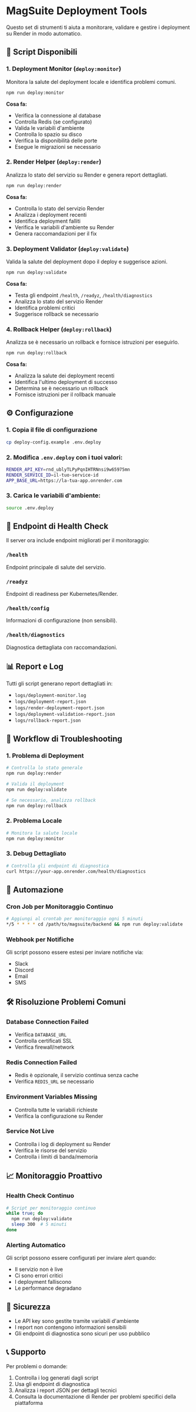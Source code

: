 # MagSuite Deployment Tools

Questo set di strumenti ti aiuta a monitorare, validare e gestire i deployment su Render in modo automatico.

## 🚀 Script Disponibili

### 1. Deployment Monitor (`deploy:monitor`)
Monitora la salute del deployment locale e identifica problemi comuni.

```bash
npm run deploy:monitor
```

**Cosa fa:**
- Verifica la connessione al database
- Controlla Redis (se configurato)
- Valida le variabili d'ambiente
- Controlla lo spazio su disco
- Verifica la disponibilità delle porte
- Esegue le migrazioni se necessario

### 2. Render Helper (`deploy:render`)
Analizza lo stato del servizio su Render e genera report dettagliati.

```bash
npm run deploy:render
```

**Cosa fa:**
- Controlla lo stato del servizio Render
- Analizza i deployment recenti
- Identifica deployment falliti
- Verifica le variabili d'ambiente su Render
- Genera raccomandazioni per il fix

### 3. Deployment Validator (`deploy:validate`)
Valida la salute del deployment dopo il deploy e suggerisce azioni.

```bash
npm run deploy:validate
```

**Cosa fa:**
- Testa gli endpoint `/health`, `/readyz`, `/health/diagnostics`
- Analizza lo stato del servizio Render
- Identifica problemi critici
- Suggerisce rollback se necessario

### 4. Rollback Helper (`deploy:rollback`)
Analizza se è necessario un rollback e fornisce istruzioni per eseguirlo.

```bash
npm run deploy:rollback
```

**Cosa fa:**
- Analizza la salute dei deployment recenti
- Identifica l'ultimo deployment di successo
- Determina se è necessario un rollback
- Fornisce istruzioni per il rollback manuale

## ⚙️ Configurazione

### 1. Copia il file di configurazione
```bash
cp deploy-config.example .env.deploy
```

### 2. Modifica `.env.deploy` con i tuoi valori:
```bash
RENDER_API_KEY=rnd_ublyTLPyPqnIHTRNnsi9w65975mn
RENDER_SERVICE_ID=il-tuo-service-id
APP_BASE_URL=https://la-tua-app.onrender.com
```

### 3. Carica le variabili d'ambiente:
```bash
source .env.deploy
```

## 🔧 Endpoint di Health Check

Il server ora include endpoint migliorati per il monitoraggio:

### `/health`
Endpoint principale di salute del servizio.

### `/readyz`
Endpoint di readiness per Kubernetes/Render.

### `/health/config`
Informazioni di configurazione (non sensibili).

### `/health/diagnostics`
Diagnostica dettagliata con raccomandazioni.

## 📊 Report e Log

Tutti gli script generano report dettagliati in:
- `logs/deployment-monitor.log`
- `logs/deployment-report.json`
- `logs/render-deployment-report.json`
- `logs/deployment-validation-report.json`
- `logs/rollback-report.json`

## 🚨 Workflow di Troubleshooting

### 1. Problema di Deployment
```bash
# Controlla lo stato generale
npm run deploy:render

# Valida il deployment
npm run deploy:validate

# Se necessario, analizza rollback
npm run deploy:rollback
```

### 2. Problema Locale
```bash
# Monitora la salute locale
npm run deploy:monitor
```

### 3. Debug Dettagliato
```bash
# Controlla gli endpoint di diagnostica
curl https://your-app.onrender.com/health/diagnostics
```

## 🔄 Automazione

### Cron Job per Monitoraggio Continuo
```bash
# Aggiungi al crontab per monitoraggio ogni 5 minuti
*/5 * * * * cd /path/to/magsuite/backend && npm run deploy:validate
```

### Webhook per Notifiche
Gli script possono essere estesi per inviare notifiche via:
- Slack
- Discord
- Email
- SMS

## 🛠️ Risoluzione Problemi Comuni

### Database Connection Failed
- Verifica `DATABASE_URL`
- Controlla certificati SSL
- Verifica firewall/network

### Redis Connection Failed
- Redis è opzionale, il servizio continua senza cache
- Verifica `REDIS_URL` se necessario

### Environment Variables Missing
- Controlla tutte le variabili richieste
- Verifica la configurazione su Render

### Service Not Live
- Controlla i log di deployment su Render
- Verifica le risorse del servizio
- Controlla i limiti di banda/memoria

## 📈 Monitoraggio Proattivo

### Health Check Continuo
```bash
# Script per monitoraggio continuo
while true; do
  npm run deploy:validate
  sleep 300  # 5 minuti
done
```

### Alerting Automatico
Gli script possono essere configurati per inviare alert quando:
- Il servizio non è live
- Ci sono errori critici
- I deployment falliscono
- Le performance degradano

## 🔐 Sicurezza

- Le API key sono gestite tramite variabili d'ambiente
- I report non contengono informazioni sensibili
- Gli endpoint di diagnostica sono sicuri per uso pubblico

## 📞 Supporto

Per problemi o domande:
1. Controlla i log generati dagli script
2. Usa gli endpoint di diagnostica
3. Analizza i report JSON per dettagli tecnici
4. Consulta la documentazione di Render per problemi specifici della piattaforma
